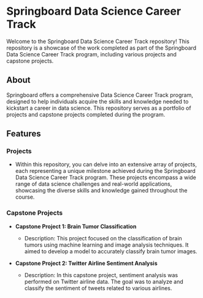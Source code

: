 # Springboard Data Science Career Track

Welcome to the Springboard Data Science Career Track repository! This repository is a showcase of the work completed as part of the Springboard Data Science Career Track program, including various projects and capstone projects.

## About

Springboard offers a comprehensive Data Science Career Track program, designed to help individuals acquire the skills and knowledge needed to kickstart a career in data science. This repository serves as a portfolio of projects and capstone projects completed during the program.

## Features

### Projects

- Within this repository, you can delve into an extensive array of projects, each representing a unique milestone achieved during the Springboard Data Science Career Track program. These projects encompass a wide range of data science challenges and real-world applications, showcasing the diverse skills and knowledge gained throughout the course.

### Capstone Projects

- **Capstone Project 1: Brain Tumor Classification**
  - Description: This project focused on the classification of brain tumors using machine learning and image analysis techniques. It aimed to develop a model to accurately classify brain tumor images.

- **Capstone Project 2: Twitter Airline Sentiment Analysis**
  - Description: In this capstone project, sentiment analysis was performed on Twitter airline data. The goal was to analyze and classify the sentiment of tweets related to various airlines.

